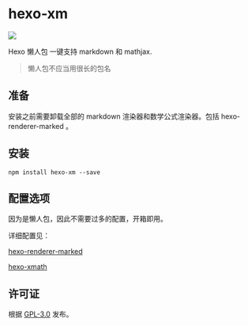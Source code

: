 # hexo-xm

[![](https://img.shields.io/npm/v/hexo-xm.svg?style=flat-square)](https://www.npmjs.com/package/hexo-xm)

Hexo 懒人包 一键支持 markdown 和 mathjax.

> 懒人包不应当用很长的包名


## 准备

安装之前需要卸载全部的 markdown 渲染器和数学公式渲染器。包括 hexo-renderer-marked 。

## 安装

```shell
npm install hexo-xm --save
```


## 配置选项

因为是懒人包，因此不需要过多的配置，开箱即用。

详细配置见：

[hexo-renderer-marked](https://github.com/hexojs/hexo-renderer-marked) 

[hexo-xmath](https://github.com/MHuiG/hexo-xmath/)


## 许可证

根据 [GPL-3.0](https://github.com/MHuiG/hexo-xmath/blob/main/LICENSE) 发布。
